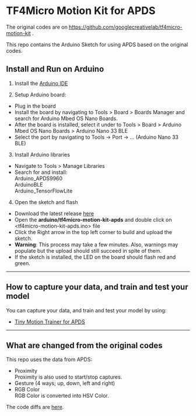 # TF4Micro Motion Kit for APDS

The original codes are on https://github.com/googlecreativelab/tf4micro-motion-kit .

This repo contains the Arduino Sketch for using APDS based on the original codes.

## Install and Run on Arduino

1. Install the [Arduino IDE ](https://www.arduino.cc/en/software "Arduino IDE")

2. Setup Arduino board:
- Plug in the board
- Install the board by navigating to Tools > Board > Boards Manager and search for  Arduino Mbed OS Nano Boards.
- After the board is installed, select it under to Tools > Board >  Arduino Mbed OS Nano Boards > Arduino Nano 33 BLE
- Select the port by navigating to Tools -> Port -> ... (Arduino Nano 33 BLE)

3. Install Arduino libraries 
- Navigate to Tools > Manage Libraries
- Search for and install:  
Arduino_APDS9960  
ArduinoBLE  
Arduino_TensorFlowLite

4. Open the sketch and flash
- Download the latest release [here](https://github.com/kuromusha/tf4micro-motion-kit-apds/releases/latest)
- Open the **arduino/tf4micro-motion-kit-apds** <folder> and double click on <tf4micro-motion-kit-apds.ino> file
- Click the Right arrow in the top left corner to build and upload the sketch.  
 - **Warning**: This process may take a few minutes. Also, warnings may populate but the upload should still succeed in spite of them.
- If the sketch is installed, the LED on the board should flash red and green. 

---

## How to capture your data, and train and test your model

You can capture your data, and train and test your model by using:

- [Tiny Motion Trainer for APDS](https://github.com/kuromusha/tiny-motion-trainer-apds)

---

## What are changed from the original codes

This repo uses the data from APDS:

- Proximity  
Proximity is also used to start/stop captures.
- Gesture (4 ways; up, down, left and right)
- RGB Color  
RGB Color is converted into HSV Color.



The code diffs are [here](https://github.com/kuromusha/tf4micro-motion-kit-apds/compare/cec82953a03d95b9353997d06d9455e829b0312c..master).
